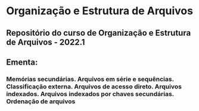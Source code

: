 # Organização e Estrutura de Arquivos

## Repositório do curso de Organização e Estrutura de Arquivos - 2022.1

## Ementa:
### Memórias secundárias. Arquivos em série e sequências. Classificação externa. Arquivos de acesso direto. Arquivos indexados. Arquivos indexados por chaves secundárias. Ordenação de arquivos
